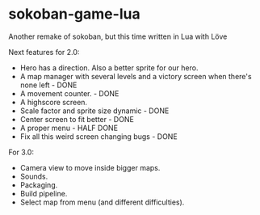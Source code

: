 # sokoban-game-lua
Another remake of sokoban, but this time written in Lua with Löve

Next features for 2.0:

- Hero has a direction. Also a better sprite for our hero.
- A map manager with several levels and a victory screen when there's none left - DONE
- A movement counter. - DONE
- A highscore screen.
- Scale factor and sprite size dynamic - DONE
- Center screen to fit better - DONE
- A proper menu - HALF DONE
- Fix all this weird screen changing bugs - DONE

For 3.0:

- Camera view to move inside bigger maps.
- Sounds.
- Packaging.
- Build pipeline.
- Select map from menu (and different difficulties).